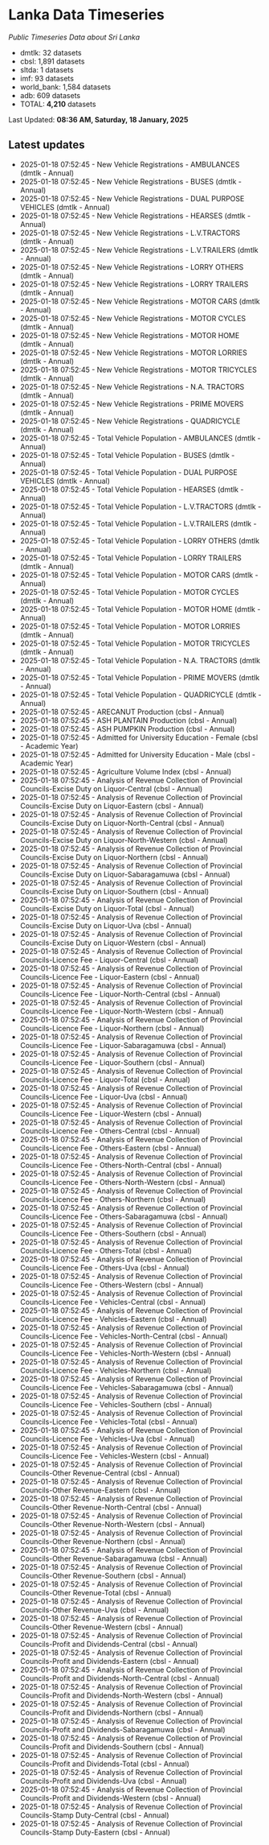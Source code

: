 # Lanka Data Timeseries
*Public Timeseries Data about Sri Lanka*

* dmtlk: 32 datasets
* cbsl: 1,891 datasets
* sltda: 1 datasets
* imf: 93 datasets
* world_bank: 1,584 datasets
* adb: 609 datasets
* TOTAL: **4,210** datasets

Last Updated: **08:36 AM, Saturday, 18 January, 2025**

## Latest updates

* 2025-01-18 07:52:45 - New Vehicle Registrations - AMBULANCES (dmtlk - Annual)
* 2025-01-18 07:52:45 - New Vehicle Registrations - BUSES (dmtlk - Annual)
* 2025-01-18 07:52:45 - New Vehicle Registrations - DUAL PURPOSE VEHICLES (dmtlk - Annual)
* 2025-01-18 07:52:45 - New Vehicle Registrations - HEARSES (dmtlk - Annual)
* 2025-01-18 07:52:45 - New Vehicle Registrations - L.V.TRACTORS (dmtlk - Annual)
* 2025-01-18 07:52:45 - New Vehicle Registrations - L.V.TRAILERS (dmtlk - Annual)
* 2025-01-18 07:52:45 - New Vehicle Registrations - LORRY OTHERS (dmtlk - Annual)
* 2025-01-18 07:52:45 - New Vehicle Registrations - LORRY TRAILERS (dmtlk - Annual)
* 2025-01-18 07:52:45 - New Vehicle Registrations - MOTOR CARS (dmtlk - Annual)
* 2025-01-18 07:52:45 - New Vehicle Registrations - MOTOR CYCLES (dmtlk - Annual)
* 2025-01-18 07:52:45 - New Vehicle Registrations - MOTOR HOME (dmtlk - Annual)
* 2025-01-18 07:52:45 - New Vehicle Registrations - MOTOR LORRIES (dmtlk - Annual)
* 2025-01-18 07:52:45 - New Vehicle Registrations - MOTOR TRICYCLES (dmtlk - Annual)
* 2025-01-18 07:52:45 - New Vehicle Registrations - N.A. TRACTORS (dmtlk - Annual)
* 2025-01-18 07:52:45 - New Vehicle Registrations - PRIME MOVERS (dmtlk - Annual)
* 2025-01-18 07:52:45 - New Vehicle Registrations - QUADRICYCLE (dmtlk - Annual)
* 2025-01-18 07:52:45 - Total Vehicle Population - AMBULANCES (dmtlk - Annual)
* 2025-01-18 07:52:45 - Total Vehicle Population - BUSES (dmtlk - Annual)
* 2025-01-18 07:52:45 - Total Vehicle Population - DUAL PURPOSE VEHICLES (dmtlk - Annual)
* 2025-01-18 07:52:45 - Total Vehicle Population - HEARSES (dmtlk - Annual)
* 2025-01-18 07:52:45 - Total Vehicle Population - L.V.TRACTORS (dmtlk - Annual)
* 2025-01-18 07:52:45 - Total Vehicle Population - L.V.TRAILERS (dmtlk - Annual)
* 2025-01-18 07:52:45 - Total Vehicle Population - LORRY OTHERS (dmtlk - Annual)
* 2025-01-18 07:52:45 - Total Vehicle Population - LORRY TRAILERS (dmtlk - Annual)
* 2025-01-18 07:52:45 - Total Vehicle Population - MOTOR CARS (dmtlk - Annual)
* 2025-01-18 07:52:45 - Total Vehicle Population - MOTOR CYCLES (dmtlk - Annual)
* 2025-01-18 07:52:45 - Total Vehicle Population - MOTOR HOME (dmtlk - Annual)
* 2025-01-18 07:52:45 - Total Vehicle Population - MOTOR LORRIES (dmtlk - Annual)
* 2025-01-18 07:52:45 - Total Vehicle Population - MOTOR TRICYCLES (dmtlk - Annual)
* 2025-01-18 07:52:45 - Total Vehicle Population - N.A. TRACTORS (dmtlk - Annual)
* 2025-01-18 07:52:45 - Total Vehicle Population - PRIME MOVERS (dmtlk - Annual)
* 2025-01-18 07:52:45 - Total Vehicle Population - QUADRICYCLE (dmtlk - Annual)
* 2025-01-18 07:52:45 - ARECANUT Production (cbsl - Annual)
* 2025-01-18 07:52:45 - ASH PLANTAIN Production (cbsl - Annual)
* 2025-01-18 07:52:45 - ASH PUMPKIN Production (cbsl - Annual)
* 2025-01-18 07:52:45 - Admitted for University Education - Female (cbsl - Academic Year)
* 2025-01-18 07:52:45 - Admitted for University Education - Male (cbsl - Academic Year)
* 2025-01-18 07:52:45 - Agriculture Volume Index (cbsl - Annual)
* 2025-01-18 07:52:45 - Analysis of Revenue Collection of Provincial Councils-Excise Duty on Liquor-Central (cbsl - Annual)
* 2025-01-18 07:52:45 - Analysis of Revenue Collection of Provincial Councils-Excise Duty on Liquor-Eastern (cbsl - Annual)
* 2025-01-18 07:52:45 - Analysis of Revenue Collection of Provincial Councils-Excise Duty on Liquor-North-Central (cbsl - Annual)
* 2025-01-18 07:52:45 - Analysis of Revenue Collection of Provincial Councils-Excise Duty on Liquor-North-Western (cbsl - Annual)
* 2025-01-18 07:52:45 - Analysis of Revenue Collection of Provincial Councils-Excise Duty on Liquor-Northern (cbsl - Annual)
* 2025-01-18 07:52:45 - Analysis of Revenue Collection of Provincial Councils-Excise Duty on Liquor-Sabaragamuwa (cbsl - Annual)
* 2025-01-18 07:52:45 - Analysis of Revenue Collection of Provincial Councils-Excise Duty on Liquor-Southern (cbsl - Annual)
* 2025-01-18 07:52:45 - Analysis of Revenue Collection of Provincial Councils-Excise Duty on Liquor-Total (cbsl - Annual)
* 2025-01-18 07:52:45 - Analysis of Revenue Collection of Provincial Councils-Excise Duty on Liquor-Uva (cbsl - Annual)
* 2025-01-18 07:52:45 - Analysis of Revenue Collection of Provincial Councils-Excise Duty on Liquor-Western (cbsl - Annual)
* 2025-01-18 07:52:45 - Analysis of Revenue Collection of Provincial Councils-Licence Fee - Liquor-Central (cbsl - Annual)
* 2025-01-18 07:52:45 - Analysis of Revenue Collection of Provincial Councils-Licence Fee - Liquor-Eastern (cbsl - Annual)
* 2025-01-18 07:52:45 - Analysis of Revenue Collection of Provincial Councils-Licence Fee - Liquor-North-Central (cbsl - Annual)
* 2025-01-18 07:52:45 - Analysis of Revenue Collection of Provincial Councils-Licence Fee - Liquor-North-Western (cbsl - Annual)
* 2025-01-18 07:52:45 - Analysis of Revenue Collection of Provincial Councils-Licence Fee - Liquor-Northern (cbsl - Annual)
* 2025-01-18 07:52:45 - Analysis of Revenue Collection of Provincial Councils-Licence Fee - Liquor-Sabaragamuwa (cbsl - Annual)
* 2025-01-18 07:52:45 - Analysis of Revenue Collection of Provincial Councils-Licence Fee - Liquor-Southern (cbsl - Annual)
* 2025-01-18 07:52:45 - Analysis of Revenue Collection of Provincial Councils-Licence Fee - Liquor-Total (cbsl - Annual)
* 2025-01-18 07:52:45 - Analysis of Revenue Collection of Provincial Councils-Licence Fee - Liquor-Uva (cbsl - Annual)
* 2025-01-18 07:52:45 - Analysis of Revenue Collection of Provincial Councils-Licence Fee - Liquor-Western (cbsl - Annual)
* 2025-01-18 07:52:45 - Analysis of Revenue Collection of Provincial Councils-Licence Fee - Others-Central (cbsl - Annual)
* 2025-01-18 07:52:45 - Analysis of Revenue Collection of Provincial Councils-Licence Fee - Others-Eastern (cbsl - Annual)
* 2025-01-18 07:52:45 - Analysis of Revenue Collection of Provincial Councils-Licence Fee - Others-North-Central (cbsl - Annual)
* 2025-01-18 07:52:45 - Analysis of Revenue Collection of Provincial Councils-Licence Fee - Others-North-Western (cbsl - Annual)
* 2025-01-18 07:52:45 - Analysis of Revenue Collection of Provincial Councils-Licence Fee - Others-Northern (cbsl - Annual)
* 2025-01-18 07:52:45 - Analysis of Revenue Collection of Provincial Councils-Licence Fee - Others-Sabaragamuwa (cbsl - Annual)
* 2025-01-18 07:52:45 - Analysis of Revenue Collection of Provincial Councils-Licence Fee - Others-Southern (cbsl - Annual)
* 2025-01-18 07:52:45 - Analysis of Revenue Collection of Provincial Councils-Licence Fee - Others-Total (cbsl - Annual)
* 2025-01-18 07:52:45 - Analysis of Revenue Collection of Provincial Councils-Licence Fee - Others-Uva (cbsl - Annual)
* 2025-01-18 07:52:45 - Analysis of Revenue Collection of Provincial Councils-Licence Fee - Others-Western (cbsl - Annual)
* 2025-01-18 07:52:45 - Analysis of Revenue Collection of Provincial Councils-Licence Fee - Vehicles-Central (cbsl - Annual)
* 2025-01-18 07:52:45 - Analysis of Revenue Collection of Provincial Councils-Licence Fee - Vehicles-Eastern (cbsl - Annual)
* 2025-01-18 07:52:45 - Analysis of Revenue Collection of Provincial Councils-Licence Fee - Vehicles-North-Central (cbsl - Annual)
* 2025-01-18 07:52:45 - Analysis of Revenue Collection of Provincial Councils-Licence Fee - Vehicles-North-Western (cbsl - Annual)
* 2025-01-18 07:52:45 - Analysis of Revenue Collection of Provincial Councils-Licence Fee - Vehicles-Northern (cbsl - Annual)
* 2025-01-18 07:52:45 - Analysis of Revenue Collection of Provincial Councils-Licence Fee - Vehicles-Sabaragamuwa (cbsl - Annual)
* 2025-01-18 07:52:45 - Analysis of Revenue Collection of Provincial Councils-Licence Fee - Vehicles-Southern (cbsl - Annual)
* 2025-01-18 07:52:45 - Analysis of Revenue Collection of Provincial Councils-Licence Fee - Vehicles-Total (cbsl - Annual)
* 2025-01-18 07:52:45 - Analysis of Revenue Collection of Provincial Councils-Licence Fee - Vehicles-Uva (cbsl - Annual)
* 2025-01-18 07:52:45 - Analysis of Revenue Collection of Provincial Councils-Licence Fee - Vehicles-Western (cbsl - Annual)
* 2025-01-18 07:52:45 - Analysis of Revenue Collection of Provincial Councils-Other Revenue-Central (cbsl - Annual)
* 2025-01-18 07:52:45 - Analysis of Revenue Collection of Provincial Councils-Other Revenue-Eastern (cbsl - Annual)
* 2025-01-18 07:52:45 - Analysis of Revenue Collection of Provincial Councils-Other Revenue-North-Central (cbsl - Annual)
* 2025-01-18 07:52:45 - Analysis of Revenue Collection of Provincial Councils-Other Revenue-North-Western (cbsl - Annual)
* 2025-01-18 07:52:45 - Analysis of Revenue Collection of Provincial Councils-Other Revenue-Northern (cbsl - Annual)
* 2025-01-18 07:52:45 - Analysis of Revenue Collection of Provincial Councils-Other Revenue-Sabaragamuwa (cbsl - Annual)
* 2025-01-18 07:52:45 - Analysis of Revenue Collection of Provincial Councils-Other Revenue-Southern (cbsl - Annual)
* 2025-01-18 07:52:45 - Analysis of Revenue Collection of Provincial Councils-Other Revenue-Total (cbsl - Annual)
* 2025-01-18 07:52:45 - Analysis of Revenue Collection of Provincial Councils-Other Revenue-Uva (cbsl - Annual)
* 2025-01-18 07:52:45 - Analysis of Revenue Collection of Provincial Councils-Other Revenue-Western (cbsl - Annual)
* 2025-01-18 07:52:45 - Analysis of Revenue Collection of Provincial Councils-Profit and Dividends-Central (cbsl - Annual)
* 2025-01-18 07:52:45 - Analysis of Revenue Collection of Provincial Councils-Profit and Dividends-Eastern (cbsl - Annual)
* 2025-01-18 07:52:45 - Analysis of Revenue Collection of Provincial Councils-Profit and Dividends-North-Central (cbsl - Annual)
* 2025-01-18 07:52:45 - Analysis of Revenue Collection of Provincial Councils-Profit and Dividends-North-Western (cbsl - Annual)
* 2025-01-18 07:52:45 - Analysis of Revenue Collection of Provincial Councils-Profit and Dividends-Northern (cbsl - Annual)
* 2025-01-18 07:52:45 - Analysis of Revenue Collection of Provincial Councils-Profit and Dividends-Sabaragamuwa (cbsl - Annual)
* 2025-01-18 07:52:45 - Analysis of Revenue Collection of Provincial Councils-Profit and Dividends-Southern (cbsl - Annual)
* 2025-01-18 07:52:45 - Analysis of Revenue Collection of Provincial Councils-Profit and Dividends-Total (cbsl - Annual)
* 2025-01-18 07:52:45 - Analysis of Revenue Collection of Provincial Councils-Profit and Dividends-Uva (cbsl - Annual)
* 2025-01-18 07:52:45 - Analysis of Revenue Collection of Provincial Councils-Profit and Dividends-Western (cbsl - Annual)
* 2025-01-18 07:52:45 - Analysis of Revenue Collection of Provincial Councils-Stamp Duty-Central (cbsl - Annual)
* 2025-01-18 07:52:45 - Analysis of Revenue Collection of Provincial Councils-Stamp Duty-Eastern (cbsl - Annual)